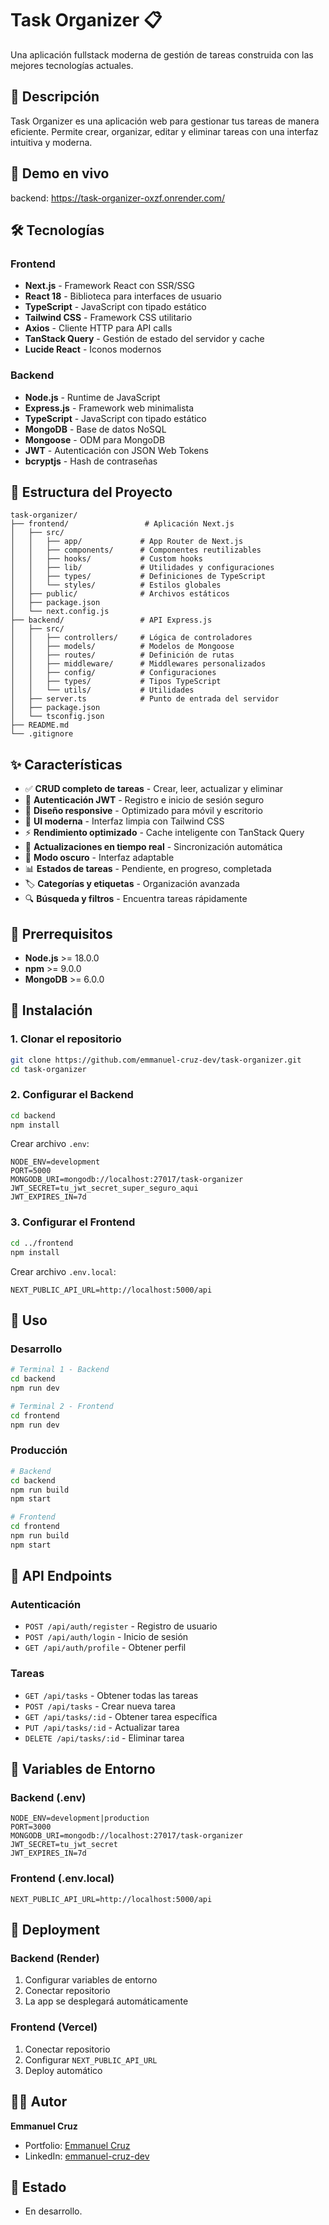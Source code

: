 # Task Organizer 📋

Una aplicación fullstack moderna de gestión de tareas construida con las mejores tecnologías actuales.

## 🚀 Descripción

Task Organizer es una aplicación web para gestionar tus tareas de manera eficiente. Permite crear, organizar, editar y eliminar tareas con una interfaz intuitiva y moderna.

## 🔗 Demo en vivo

backend: https://task-organizer-oxzf.onrender.com/

## 🛠️ Tecnologías

### Frontend

- **Next.js** - Framework React con SSR/SSG
- **React 18** - Biblioteca para interfaces de usuario
- **TypeScript** - JavaScript con tipado estático
- **Tailwind CSS** - Framework CSS utilitario
- **Axios** - Cliente HTTP para API calls
- **TanStack Query** - Gestión de estado del servidor y cache
- **Lucide React** - Iconos modernos

### Backend

- **Node.js** - Runtime de JavaScript
- **Express.js** - Framework web minimalista
- **TypeScript** - JavaScript con tipado estático
- **MongoDB** - Base de datos NoSQL
- **Mongoose** - ODM para MongoDB
- **JWT** - Autenticación con JSON Web Tokens
- **bcryptjs** - Hash de contraseñas

## 📁 Estructura del Proyecto

```
task-organizer/
├── frontend/                 # Aplicación Next.js
│   ├── src/
│   │   ├── app/             # App Router de Next.js
│   │   ├── components/      # Componentes reutilizables
│   │   ├── hooks/           # Custom hooks
│   │   ├── lib/             # Utilidades y configuraciones
│   │   ├── types/           # Definiciones de TypeScript
│   │   └── styles/          # Estilos globales
│   ├── public/              # Archivos estáticos
│   ├── package.json
│   └── next.config.js
├── backend/                 # API Express.js
│   ├── src/
│   │   ├── controllers/     # Lógica de controladores
│   │   ├── models/          # Modelos de Mongoose
│   │   ├── routes/          # Definición de rutas
│   │   ├── middleware/      # Middlewares personalizados
│   │   ├── config/          # Configuraciones
│   │   ├── types/           # Tipos TypeScript
│   │   └── utils/           # Utilidades
│   ├── server.ts            # Punto de entrada del servidor
│   ├── package.json
│   └── tsconfig.json
├── README.md
└── .gitignore
```

## ✨ Características

- ✅ **CRUD completo de tareas** - Crear, leer, actualizar y eliminar
- 🔐 **Autenticación JWT** - Registro e inicio de sesión seguro
- 📱 **Diseño responsive** - Optimizado para móvil y escritorio
- 🎨 **UI moderna** - Interfaz limpia con Tailwind CSS
- ⚡ **Rendimiento optimizado** - Cache inteligente con TanStack Query
- 🔄 **Actualizaciones en tiempo real** - Sincronización automática
- 🌙 **Modo oscuro** - Interfaz adaptable
- 📊 **Estados de tareas** - Pendiente, en progreso, completada
- 🏷️ **Categorías y etiquetas** - Organización avanzada
- 🔍 **Búsqueda y filtros** - Encuentra tareas rápidamente

## 🚦 Prerrequisitos

- **Node.js** >= 18.0.0
- **npm** >= 9.0.0
- **MongoDB** >= 6.0.0

## 🔧 Instalación

### 1. Clonar el repositorio

```bash
git clone https://github.com/emmanuel-cruz-dev/task-organizer.git
cd task-organizer
```

### 2. Configurar el Backend

```bash
cd backend
npm install
```

Crear archivo `.env`:

```env
NODE_ENV=development
PORT=5000
MONGODB_URI=mongodb://localhost:27017/task-organizer
JWT_SECRET=tu_jwt_secret_super_seguro_aqui
JWT_EXPIRES_IN=7d
```

### 3. Configurar el Frontend

```bash
cd ../frontend
npm install
```

Crear archivo `.env.local`:

```env
NEXT_PUBLIC_API_URL=http://localhost:5000/api
```

## 🚀 Uso

### Desarrollo

```bash
# Terminal 1 - Backend
cd backend
npm run dev

# Terminal 2 - Frontend
cd frontend
npm run dev
```

### Producción

```bash
# Backend
cd backend
npm run build
npm start

# Frontend
cd frontend
npm run build
npm start
```

## 📡 API Endpoints

### Autenticación

- `POST /api/auth/register` - Registro de usuario
- `POST /api/auth/login` - Inicio de sesión
- `GET /api/auth/profile` - Obtener perfil

### Tareas

- `GET /api/tasks` - Obtener todas las tareas
- `POST /api/tasks` - Crear nueva tarea
- `GET /api/tasks/:id` - Obtener tarea específica
- `PUT /api/tasks/:id` - Actualizar tarea
- `DELETE /api/tasks/:id` - Eliminar tarea

<!--## 🔍 Testing

```bash
# Backend
cd backend
npm run test

# Frontend
cd frontend
npm run test
``` -->

## 📝 Variables de Entorno

### Backend (.env)

```env
NODE_ENV=development|production
PORT=3000
MONGODB_URI=mongodb://localhost:27017/task-organizer
JWT_SECRET=tu_jwt_secret
JWT_EXPIRES_IN=7d
```

### Frontend (.env.local)

```env
NEXT_PUBLIC_API_URL=http://localhost:5000/api
```

## 🚀 Deployment

### Backend (Render)

1. Configurar variables de entorno
2. Conectar repositorio
3. La app se desplegará automáticamente

### Frontend (Vercel)

1. Conectar repositorio
2. Configurar `NEXT_PUBLIC_API_URL`
3. Deploy automático

<!--## 📄 Licencia

Este proyecto está bajo la Licencia MIT - mira el archivo [LICENSE](LICENSE) para detalles.
-->

## 👨‍💻 Autor

**Emmanuel Cruz**

- Portfolio: [Emmanuel Cruz](https://emmanuel-cruz.netlify.app/)
- LinkedIn: [emmanuel-cruz-dev](https://www.linkedin.com/in/emmanuel-cruz-dev/)

## 🚧 Estado

- En desarrollo. 
